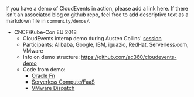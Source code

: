  If you have a demo of CloudEvents in action, please add a link here.
 If there isn't an associated blog or github repo, feel free to add
 descriptive text as a markdown file in `community/demos/`.


* CNCF/Kube-Con EU 2018
  * CloudEvents interop demo during Austen Collins'
    [session](https://kccnceu18.sched.com/event/Dqvg/the-serverless-and-event-driven-future-austen-collins-serverless-intermediate-skill-level)
  * Participants: Alibaba, Google, IBM, iguazio, RedHat, Serverless.com, VMware
  * Info on demo structure: https://github.com/ac360/cloudevents-demo
  * Code from demo:
    * [Oracle Fn](https://github.com/fnproject/cloudevents-demo)
    * [Serverless Compute/FaaS](https://github.com/ac360/cloudevents-demo)
    * [VMware Dispatch](https://github.com/dispatchframework/cloudevents-twitter-demo)
